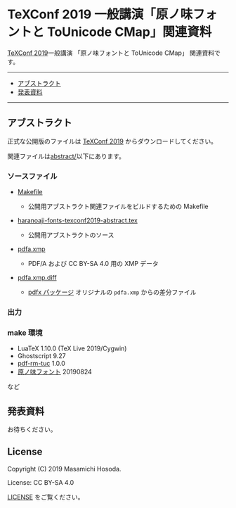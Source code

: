 <!-- -*- coding: utf-8 -*- -->
# TeXConf 2019 一般講演「原ノ味フォントと ToUnicode CMap」関連資料

[TeXConf 2019](https://texconf2019.tumblr.com/)一般講演
「原ノ味フォントと ToUnicode CMap」
関連資料です。

---

* [アブストラクト](#アブストラクト)
* [発表資料](#発表資料)

---

## アブストラクト

正式な公開版のファイルは [TeXConf 2019](https://texconf2019.tumblr.com/)
からダウンロードしてください。

関連ファイルは[abstract/](./abstract/)以下にあります。

### ソースファイル

* [Makefile
](./abstract/Makefile)

    - 公開用アブストラクト関連ファイルをビルドするための Makefile

* [haranoaji-fonts-texconf2019-abstract.tex
](./abstract/haranoaji-fonts-texconf2019-abstract.tex)

    - 公開用アブストラクトのソース

* [pdfa.xmp
](./abstract/pdfa.xmp)

    - PDF/A および CC BY-SA 4.0 用の XMP データ

* [pdfa.xmp.diff
](./abstract/pdfa.xmp.diff)

    - [pdfx パッケージ](https://ctan.org/pkg/pdfx)
      オリジナルの `pdfa.xmp` からの差分ファイル

### 出力

### make 環境

* LuaTeX 1.10.0 (TeX Live 2019/Cygwin)
* Ghostscript 9.27
* [pdf-rm-tuc](https://github.com/trueroad/pdf-rm-tuc) 1.0.0
* [原ノ味フォント](https://github.com/trueroad/HaranoAjiFonts) 20190824

など

## 発表資料

お待ちください。

## License

Copyright (C) 2019 Masamichi Hosoda.

License: CC BY-SA 4.0

[LICENSE](./LICENSE) をご覧ください。
